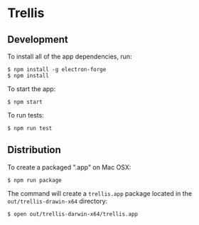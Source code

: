 # Trellis

## Development

To install all of the app dependencies, run:

    $ npm install -g electron-forge
    $ npm install

To start the app:

    $ npm start

To run tests:

    $ npm run test

## Distribution

To create a packaged ".app" on Mac OSX:

    $ npm run package

The command will create a `trellis.app` package located in the `out/trellis-drawin-x64` directory:

    $ open out/trellis-darwin-x64/trellis.app

